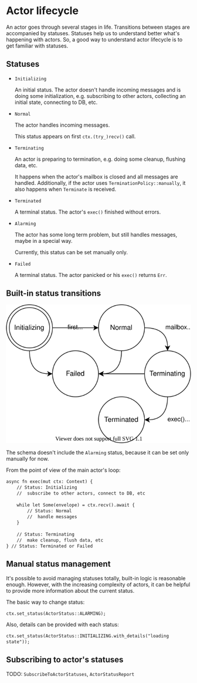 # Actor lifecycle

An actor goes through several stages in life. Transitions between stages are accompanied by statuses. Statuses help us to understand better what's happening with actors. So, a good way to understand actor lifecycle is to get familiar with statuses.

## Statuses

* `Initializing`

    An initial status.
    The actor doesn't handle incoming messages and is doing some initialization, e.g. subscribing to other actors, collecting an initial state, connecting to DB, etc.

* `Normal`

    The actor handles incoming messages.

    This status appears on first `ctx.(try_)recv()` call.

* `Terminating`

    An actor is preparing to termination, e.g. doing some cleanup, flushing data, etc.

    It happens when the actor's mailbox is closed and all messages are handled. Additionally, if the actor uses `TerminationPolicy::manually`, it also happens when `Terminate` is received.

* `Terminated`

    A terminal status. The actor's `exec()` finished without errors.

* `Alarming`

    The actor has some long term problem, but still handles messages, maybe in a special way.

    Currently, this status can be set manually only.

* `Failed`

    A terminal status. The actor panicked or his `exec()` returns `Err`.

## Built-in status transitions

![](assets/status-default-transitions.drawio.svg)

The schema doesn't include the `Alarming` status, because it can be set only manually for now.

From the point of view of the main actor's loop:
```rust,ignore
async fn exec(mut ctx: Context) {
    // Status: Initializing
    //  subscribe to other actors, connect to DB, etc

    while let Some(envelope) = ctx.recv().await {
        // Status: Normal
        //  handle messages
    }

    // Status: Terminating
    //  make cleanup, flush data, etc
} // Status: Terminated or Failed
```

## Manual status management

It's possible to avoid managing statuses totally, built-in logic is reasonable enough. However, with the increasing complexity of actors, it can be helpful to provide more information about the current status.

The basic way to change status:
```rust,ignore
ctx.set_status(ActorStatus::ALARMING);
```

Also, details can be provided with each status:
```rust,ignore
ctx.set_status(ActorStatus::INITIALIZING.with_details("loading state"));
```

## Subscribing to actor's statuses

TODO: `SubscribeToActorStatuses`, `ActorStatusReport`
